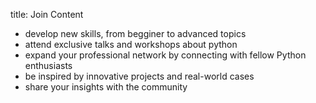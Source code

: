 title: Join Content

* develop new skills, from begginer to advanced topics
* attend exclusive talks and workshops about python
* expand your professional network by connecting with fellow Python enthusiasts
* be inspired by innovative projects and real-world cases
* share your insights with the community
